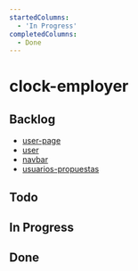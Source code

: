 ```yaml
---
startedColumns:
  - 'In Progress'
completedColumns:
  - Done
---
```


# clock-employer

## Backlog

- [user-page](tasks/user-page.md)
- [user](tasks/user.md)
- [navbar](tasks/navbar.md)
- [usuarios-propuestas](tasks/usuarios-propuestas.md)

## Todo

## In Progress

## Done
